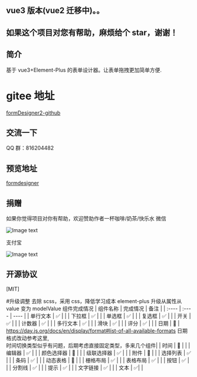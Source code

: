 ## vue3 版本(vue2 迁移中)。。

## 如果这个项目对您有帮助，麻烦给个 star，谢谢！

## 简介

基于 vue3+Element-Plus 的表单设计器。让表单拖拽更加简单方便.

# gitee 地址

[formDesigner2-github](https://github.com/wison-wu/formDesigner)

## 交流一下

QQ 群：816204482

## 预览地址

[formdesigner](http://wurong19870715.gitee.io/formdesigner3)

## 捐赠

如果你觉得项目对你有帮助，欢迎赞助作者一杯咖啡/奶茶/快乐水
微信

![Image text](https://gitee.com/wurong19870715/formDesigner/raw/master/public/img/weixin.png)

支付宝

![Image text](https://gitee.com/wurong19870715/formDesigner/raw/master/public/img/zhifubao.png)

## 开源协议

[MIT]

#升级调整
去除 scss，采用 css，降低学习成本
element-plus 升级从属性从 value 变为 modelValue
组件完成情况
| 组件名称 | 完成情况 | 备注 |
| :---- | :---- | ---- |
| 单行文本 | ✅ | |
| 下拉框 | ✅ | |
| 单选框 | ✅ | |
| 复选框 | ✅ | |
| 开关 | ✅ | |
| 计数器 | ✅ | |
| 多行文本 | ✅ | |
| 滑块 | ✅ | |
| 评分 | ✅ | |
| 日期 | 🔨 | https://day.js.org/docs/en/display/format#list-of-all-available-formats 日期格式改动参考这里,<br>时间切换类型似乎有问题，后期考虑直接固定类型，多来几个组件|
| 时间 | 🔨 | |
| 编辑器 | ✅ | |
| 颜色选择器 | 🔨 | |
| 级联选择器 | ✅ | |
| 附件 | 🔨 | |
| 选择列表 | ✅ | |
| 条码 | ✅ | |
| 动态表格 | 🔨 | |
| 栅格布局 | ✅ | |
| 表格布局 | ✅ | |
| 按钮 | ✅ | |
| 分割线 | ✅ | |
| 提示 | ✅ | |
| 文字链接 | ✅ | |
| 文本 | ✅| |
